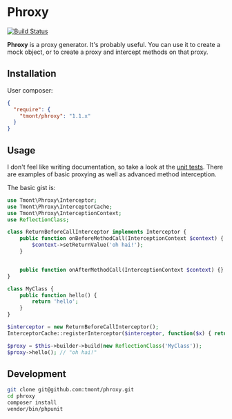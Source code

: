 # Phroxy
[![Build Status](https://travis-ci.org/tmont/phroxy.png)](https://travis-ci.org/tmont/phroxy)

__Phroxy__ is a proxy generator. It's probably useful. You can use it to create
a mock object, or to create a proxy and intercept methods on that proxy.

## Installation
User composer:

```json
{
  "require": {
    "tmont/phroxy": "1.1.x"
  }
}
```

## Usage
I don't feel like writing documentation, so take a look at the
[unit tests](./tests/ProxyTest.php). There are examples of basic
proxying as well as advanced method interception.

The basic gist is:

```php
use Tmont\Phroxy\Interceptor;
use Tmont\Phroxy\InterceptorCache;
use Tmont\Phroxy\InterceptionContext;
use ReflectionClass;

class ReturnBeforeCallInterceptor implements Interceptor {
	public function onBeforeMethodCall(InterceptionContext $context) {
		$context->setReturnValue('oh hai!');
	}


	public function onAfterMethodCall(InterceptionContext $context) {}
}

class MyClass {
	public function hello() {
		return 'hello';
	}
}

$interceptor = new ReturnBeforeCallInterceptor();
InterceptorCache::registerInterceptor($interceptor, function($x) { return true; });

$proxy = $this->builder->build(new ReflectionClass('MyClass'));
$proxy->hello(); // "oh hai!"
```

## Development
```bash
git clone git@github.com:tmont/phroxy.git
cd phroxy
composer install
vendor/bin/phpunit
```